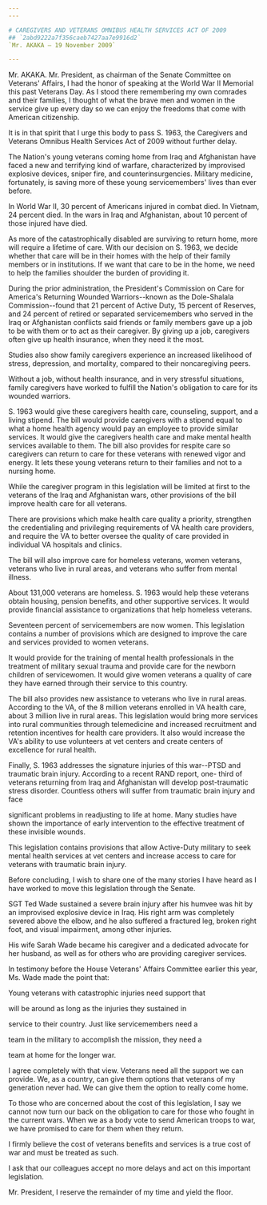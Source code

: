 ```yaml
---
---

# CAREGIVERS AND VETERANS OMNIBUS HEALTH SERVICES ACT OF 2009
## `2abd9222a7f356caeb7427aa7e9916d2`
`Mr. AKAKA — 19 November 2009`

---
```



Mr. AKAKA. Mr. President, as chairman of the Senate Committee on 
Veterans' Affairs, I had the honor of speaking at the World War II 
Memorial this past Veterans Day. As I stood there remembering my own 
comrades and their families, I thought of what the brave men and women 
in the service give up every day so we can enjoy the freedoms that come 
with American citizenship.

It is in that spirit that I urge this body to pass S. 1963, the 
Caregivers and Veterans Omnibus Health Services Act of 2009 without 
further delay.

The Nation's young veterans coming home from Iraq and Afghanistan 
have faced a new and terrifying kind of warfare, characterized by 
improvised explosive devices, sniper fire, and counterinsurgencies. 
Military medicine, fortunately, is saving more of these young 
servicemembers' lives than ever before.

In World War II, 30 percent of Americans injured in combat died. In 
Vietnam, 24 percent died. In the wars in Iraq and Afghanistan, about 10 
percent of those injured have died.

As more of the catastrophically disabled are surviving to return 
home, more will require a lifetime of care. With our decision on S. 
1963, we decide whether that care will be in their homes with the help 
of their family members or in institutions. If we want that care to be 
in the home, we need to help the families shoulder the burden of 
providing it.

During the prior administration, the President's Commission on Care 
for America's Returning Wounded Warriors--known as the Dole-Shalala 
Commission--found that 21 percent of Active Duty, 15 percent of 
Reserves, and 24 percent of retired or separated servicemembers who 
served in the Iraq or Afghanistan conflicts said friends or family 
members gave up a job to be with them or to act as their caregiver. By 
giving up a job, caregivers often give up health insurance, when they 
need it the most.

Studies also show family caregivers experience an increased 
likelihood of stress, depression, and mortality, compared to their 
noncaregiving peers.

Without a job, without health insurance, and in very stressful 
situations, family caregivers have worked to fulfill the Nation's 
obligation to care for its wounded warriors.

S. 1963 would give these caregivers health care, counseling, support, 
and a living stipend. The bill would provide caregivers with a stipend 
equal to what a home health agency would pay an employee to provide 
similar services. It would give the caregivers health care and make 
mental health services available to them. The bill also provides for 
respite care so caregivers can return to care for these veterans with 
renewed vigor and energy. It lets these young veterans return to their 
families and not to a nursing home.

While the caregiver program in this legislation will be limited at 
first to the veterans of the Iraq and Afghanistan wars, other 
provisions of the bill improve health care for all veterans.

There are provisions which make health care quality a priority, 
strengthen the credentialing and privileging requirements of VA health 
care providers, and require the VA to better oversee the quality of 
care provided in individual VA hospitals and clinics.

The bill will also improve care for homeless veterans, women 
veterans, veterans who live in rural areas, and veterans who suffer 
from mental illness.

About 131,000 veterans are homeless. S. 1963 would help these 
veterans obtain housing, pension benefits, and other supportive 
services. It would provide financial assistance to organizations that 
help homeless veterans.

Seventeen percent of servicemembers are now women. This legislation 
contains a number of provisions which are designed to improve the care 
and services provided to women veterans.

It would provide for the training of mental health professionals in 
the treatment of military sexual trauma and provide care for the 
newborn children of servicewomen. It would give women veterans a 
quality of care they have earned through their service to this country.

The bill also provides new assistance to veterans who live in rural 
areas. According to the VA, of the 8 million veterans enrolled in VA 
health care, about 3 million live in rural areas. This legislation 
would bring more services into rural communities through telemedicine 
and increased recruitment and retention incentives for health care 
providers. It also would increase the VA's ability to use volunteers at 
vet centers and create centers of excellence for rural health.

Finally, S. 1963 addresses the signature injuries of this war--PTSD 
and traumatic brain injury. According to a recent RAND report, one-
third of veterans returning from Iraq and Afghanistan will develop 
post-traumatic stress disorder. Countless others will suffer from 
traumatic brain injury and face


significant problems in readjusting to life at home. Many studies have 
shown the importance of early intervention to the effective treatment 
of these invisible wounds.

This legislation contains provisions that allow Active-Duty military 
to seek mental health services at vet centers and increase access to 
care for veterans with traumatic brain injury.

Before concluding, I wish to share one of the many stories I have 
heard as I have worked to move this legislation through the Senate.

SGT Ted Wade sustained a severe brain injury after his humvee was hit 
by an improvised explosive device in Iraq. His right arm was completely 
severed above the elbow, and he also suffered a fractured leg, broken 
right foot, and visual impairment, among other injuries.

His wife Sarah Wade became his caregiver and a dedicated advocate for 
her husband, as well as for others who are providing caregiver 
services.

In testimony before the House Veterans' Affairs Committee earlier 
this year, Ms. Wade made the point that:




 Young veterans with catastrophic injuries need support that 


 will be around as long as the injuries they sustained in 


 service to their country. Just like servicemembers need a 


 team in the military to accomplish the mission, they need a 


 team at home for the longer war.


I agree completely with that view. Veterans need all the support we 
can provide. We, as a country, can give them options that veterans of 
my generation never had. We can give them the option to really come 
home.

To those who are concerned about the cost of this legislation, I say 
we cannot now turn our back on the obligation to care for those who 
fought in the current wars. When we as a body vote to send American 
troops to war, we have promised to care for them when they return.

I firmly believe the cost of veterans benefits and services is a true 
cost of war and must be treated as such.

I ask that our colleagues accept no more delays and act on this 
important legislation.

Mr. President, I reserve the remainder of my time and yield the 
floor.
